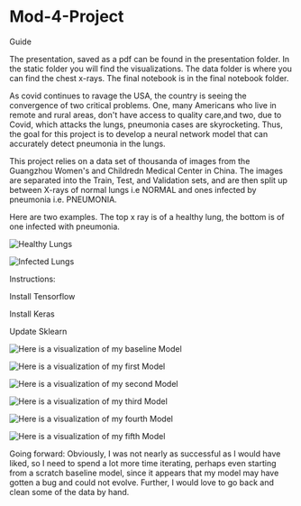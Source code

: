 # Mod-4-Project


Guide



The presentation, saved as a pdf can be found in the presentation folder. In the static folder you will find the 
visualizations. The data folder is where you can find the chest x-rays. The final notebook is in the final notebook
folder. 




As covid continues to ravage the USA, the country is seeing the convergence of two critical problems. One, many Americans who live in remote and rural areas, don't have access to quality care,and two, due to Covid, which attacks the lungs, pneumonia cases are skyrocketing. Thus, the goal for this project is to develop a neural network model that can accurately detect pneumonia in the lungs. 



This project relies on a data set of thousanda of images from the Guangzhou Women's and Childredn Medical Center in China. The images are separated into the Train, Test, and Validation sets, and are then split up between X-rays of normal lungs i.e NORMAL and ones infected by pneumonia i.e. PNEUMONIA. 

Here are two examples. The top x ray is of a healthy lung, the bottom is of one infected with pneumonia. 

![Healthy Lungs](static/Healthy_Lung.jpeg)






![Infected Lungs](static/Infected_Lung.jpeg)






Instructions: 

Install Tensorflow

Install Keras

Update Sklearn 


![Here is a visualization of my baseline Model](static/Baseline_Viz.png)


![Here is a visualization of my first Model](static/Model1_Viz.png)



![Here is a visualization of my second Model](static/Model2_Viz.png)



![Here is a visualization of my third Model](static/Model3_Viz.png)



![Here is a visualization of my fourth Model](static/Model4_Viz.png)



![Here is a visualization of my fifth Model](static/Model5_Viz.png)



Going forward: Obviously, I was not nearly as successful as I would have liked, so I need to spend a lot more time iterating, perhaps even starting from a scratch baseline model, since it appears that my model may have gotten a bug and could not evolve. Further, I would love to go back and clean some of the data by hand. 

